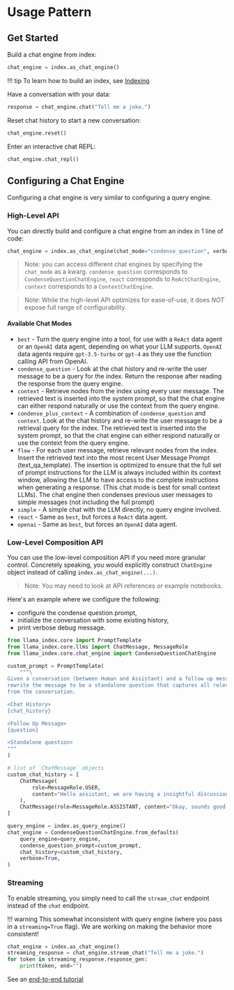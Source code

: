 # Usage Pattern

## Get Started

Build a chat engine from index:

```python
chat_engine = index.as_chat_engine()
```

!!! tip
To learn how to build an index, see [Indexing](../../indexing/index_guide.md)

Have a conversation with your data:

```python
response = chat_engine.chat("Tell me a joke.")
```

Reset chat history to start a new conversation:

```python
chat_engine.reset()
```

Enter an interactive chat REPL:

```python
chat_engine.chat_repl()
```

## Configuring a Chat Engine

Configuring a chat engine is very similar to configuring a query engine.

### High-Level API

You can directly build and configure a chat engine from an index in 1 line of code:

```python
chat_engine = index.as_chat_engine(chat_mode="condense_question", verbose=True)
```

> Note: you can access different chat engines by specifying the `chat_mode` as a kwarg. `condense_question` corresponds to `CondenseQuestionChatEngine`, `react` corresponds to `ReActChatEngine`, `context` corresponds to a `ContextChatEngine`.

> Note: While the high-level API optimizes for ease-of-use, it does _NOT_ expose full range of configurability.

#### Available Chat Modes

- `best` - Turn the query engine into a tool, for use with a `ReAct` data agent or an `OpenAI` data agent, depending on what your LLM supports. `OpenAI` data agents require `gpt-3.5-turbo` or `gpt-4` as they use the function calling API from OpenAI.
- `condense_question` - Look at the chat history and re-write the user message to be a query for the index. Return the response after reading the response from the query engine.
- `context` - Retrieve nodes from the index using every user message. The retrieved text is inserted into the system prompt, so that the chat engine can either respond naturally or use the context from the query engine.
- `condense_plus_context` - A combination of `condense_question` and `context`. Look at the chat history and re-write the user message to be a retrieval query for the index. The retrieved text is inserted into the system prompt, so that the chat engine can either respond naturally or use the context from the query engine.
- `flow` - For each user message, retrieve relevant nodes from the index. Insert the retrieved text into the most recent User Message Prompt (text_qa_template). The insertion is optimized to ensure that the full set of prompt instructions for the LLM is always included within its context window, allowing the LLM to have access to the complete instructions when generating a response. (This chat mode is best for small context LLMs). The chat engine then condenses previous user messages to simple messages (not including the full prompt)
- `simple` - A simple chat with the LLM directly, no query engine involved.
- `react` - Same as `best`, but forces a `ReAct` data agent.
- `openai` - Same as `best`, but forces an `OpenAI` data agent.

### Low-Level Composition API

You can use the low-level composition API if you need more granular control.
Concretely speaking, you would explicitly construct `ChatEngine` object instead of calling `index.as_chat_engine(...)`.

> Note: You may need to look at API references or example notebooks.

Here's an example where we configure the following:

- configure the condense question prompt,
- initialize the conversation with some existing history,
- print verbose debug message.

```python
from llama_index.core import PromptTemplate
from llama_index.core.llms import ChatMessage, MessageRole
from llama_index.core.chat_engine import CondenseQuestionChatEngine

custom_prompt = PromptTemplate(
    """\
Given a conversation (between Human and Assistant) and a follow up message from Human, \
rewrite the message to be a standalone question that captures all relevant context \
from the conversation.

<Chat History>
{chat_history}

<Follow Up Message>
{question}

<Standalone question>
"""
)

# list of `ChatMessage` objects
custom_chat_history = [
    ChatMessage(
        role=MessageRole.USER,
        content="Hello assistant, we are having a insightful discussion about Paul Graham today.",
    ),
    ChatMessage(role=MessageRole.ASSISTANT, content="Okay, sounds good."),
]

query_engine = index.as_query_engine()
chat_engine = CondenseQuestionChatEngine.from_defaults(
    query_engine=query_engine,
    condense_question_prompt=custom_prompt,
    chat_history=custom_chat_history,
    verbose=True,
)
```

### Streaming

To enable streaming, you simply need to call the `stream_chat` endpoint instead of the `chat` endpoint.

!!! warning
This somewhat inconsistent with query engine (where you pass in a `streaming=True` flag). We are working on making the behavior more consistent!

```python
chat_engine = index.as_chat_engine()
streaming_response = chat_engine.stream_chat("Tell me a joke.")
for token in streaming_response.response_gen:
    print(token, end="")
```

See an [end-to-end tutorial](../../../examples/customization/streaming/chat_engine_condense_question_stream_response.ipynb)
